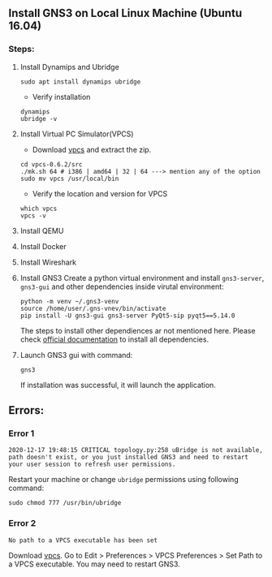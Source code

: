 ## Install GNS3 on Local Linux Machine (Ubuntu 16.04)

### Steps:

1. Install Dynamips and Ubridge
    ```
    sudo apt install dynamips ubridge
    ```
    * Verify installation
    ```
    dynamips
    ubridge -v
    ```
    
2. Install Virtual PC Simulator(VPCS)
    * Download [vpcs](https://github.com/GNS3/vpcs/archive/v0.6.2.zip) and extract the zip.
    ```
    cd vpcs-0.6.2/src
    ./mk.sh 64 # i386 | amd64 | 32 | 64 ---> mention any of the option
    sudo mv vpcs /usr/local/bin
    ```
    * Verify the location and version for VPCS
    ```
    which vpcs
    vpcs -v
    ```
    
3. Install QEMU
4. Install Docker
5. Install Wireshark
6. Install GNS3
    Create a python virtual environment and install `gns3-server`, `gns3-gui` and other dependencies inside virutal environment:
    ```
    python -m venv ~/.gns3-venv
    source /home/user/.gns-vnev/bin/activate
    pip install -U gns3-gui gns3-server PyQt5-sip pyqt5==5.14.0
    ```
    The steps to install other dependiences ar not mentioned here. Please check [official documentation](https://docs.gns3.com/docs/getting-started/installation/linux) to install all dependencies.

7. Launch GNS3 gui with command:
    ```
    gns3
    ```
    If installation was successful, it will launch the application.
 
## Errors:
   ### Error 1
   ```
   2020-12-17 19:48:15 CRITICAL topology.py:258 uBridge is not available, path doesn't exist, or you just installed GNS3 and need to restart your user session to refresh user permissions.
   ```
   Restart your machine or change `ubridge` permissions using following command:
   ```
   sudo chmod 777 /usr/bin/ubridge
   ```
    
   ### Error 2
   ```
   No path to a VPCS executable has been set
   ```
   Download [vpcs](https://github.com/GNS3/vpcs/releases). Go to Edit > Preferences > VPCS Preferences > Set Path to a VPCS executable. You may need to restart GNS3.
